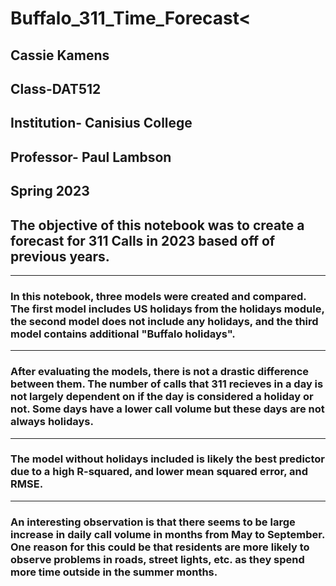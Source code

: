 # Buffalo_311_Time_Forecast<
## Cassie Kamens
## Class-DAT512
## Institution- Canisius College
## Professor- Paul Lambson
## Spring 2023
## The objective of this notebook was to create a forecast for 311 Calls in 2023 based off of previous years. 
---
### In this notebook, three models were created and compared. The first model includes US holidays from the holidays module, the second model does not include any holidays, and the third model contains additional "Buffalo holidays". 
---
### After evaluating the models, there is not a drastic difference between them. The number of calls that 311 recieves in a day is not largely dependent on if the day is considered a holiday or not. Some days have a lower call volume but these days are not always holidays. 
---
### The model without holidays included is likely the best predictor due to a high R-squared, and lower mean squared error, and RMSE. 
---
### An interesting observation is that there seems to be large increase in daily call volume in months from May to September. One reason for this could be that residents are more likely to observe problems in roads, street lights, etc. as they spend more time outside in the summer months. 

